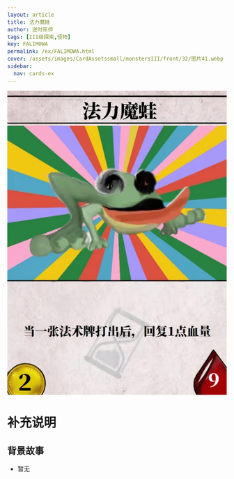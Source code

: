 ```yaml
---
layout: article
title: 法力魔蛙
author: 逆时巫师
tags: [III级探索,怪物]
key: FALIMOWA
permalink: /ex/FALIMOWA.html
cover: /assets/images/CardAssetssmall/monstersIII/front/32/图片41.webp
sidebar:
  nav: cards-ex
---
```

![](/assets/images/CardAssets/monstersIII/front/32/图片41.webp)

# 补充说明



## 背景故事
* 暂无